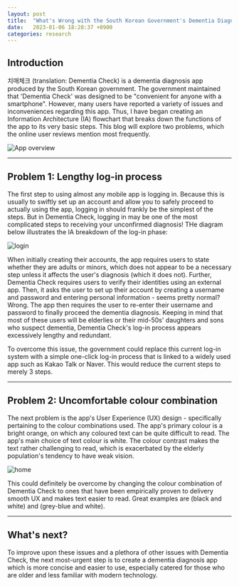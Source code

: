 ```yaml
---
layout: post
title:  "What's Wrong with the South Korean Government's Dementia Diagnosis App?"
date:   2023-01-06 18:28:37 +0900
categories: research
---
```


## Introduction

치매체크 (translation: Dementia Check) is a dementia diagnosis app produced by the South Korean government. The government maintained that 'Dementia Check' was designed to be "convenient for anyone with a smartphone". However, many users have reported a variety of issues and inconveniences regarding this app. Thus, I have began creating an Information Architecture (IA) flowchart that breaks down the functions of the app to its very basic steps. This blog will explore two problems, which the online user reviews mention most frequently.  

![App overview](https://res.cloudinary.com/dnld9xo3e/image/upload/v1673054070/Group_187_1_fuygeg.jpg)

--- 
## Problem 1: Lengthy log-in process 

The first step to using almost any mobile app is logging in. Because this is usually to swiftly set up an account and allow you to safely proceed to actually using the app, logging in should frankly be the simplest of the steps. But in Dementia Check, logging in may be one of the most complicated steps to receiving your unconfirmed diagnosis! THe diagram below illustrates the IA breakdown of the log-in phase:

![login](https://res.cloudinary.com/dnld9xo3e/image/upload/v1673054413/Group_187_2_tpuahf.jpg)

When initially creating their accounts, the app requires users to state whether they are adults or minors, which does not appear to be a necessary step unless it affects the user's diagnosis (which it does not). Further, Dementia Check requires users to verify their identities using an external app. Then, it asks the user to set up their account by creating a username and password and entering personal information - seems pretty normal? Wrong. The app then requires the user to re-enter their username and password to finally proceed the dementia diagnosis. Keeping in mind that most of these users will be elderlies or their mid-50s' daughters and sons who suspect dementia, Dementia Check's log-in process appears excessively lengthy and redundant. 

To overcome this issue, the government could replace this current log-in system with a simple one-click log-in process that is linked to a widely used app such as Kakao Talk or Naver. This would reduce the current steps to merely 3 steps. 

---
## Problem 2: Uncomfortable colour combination

The next problem is the app's User Experience (UX) design - specifically pertaining to the colour combinations used. The app's primary colour is a bright orange, on which any coloured text can be quite difficult to read. The app's main choice of text colour is white. The colour contrast makes the text rather challenging to read, which is exacerbated by the elderly population's tendency to have weak vision. 

![home](https://res.cloudinary.com/dnld9xo3e/image/upload/v1673055254/Group_188_pod66q.jpg)

This could definitely be overcome by changing the colour combination of Dementia Check to ones that have been empirically proven to delivery smooth UX and makes text easier to read. Great examples are (black and white) and (grey-blue and white).

---
## What's next?

To improve upon these issues and a plethora of other issues with Dementia Check, the next most-urgent step is to create a dementia diagnosis app which is more concise and easier to use, especially catered for those who are older and less familiar with modern technology.
